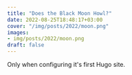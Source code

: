 ```yaml
---
title: "Does the Black Moon Howl?"
date: 2022-08-25T18:48:17+03:00
cover: "/img/posts/2022/moon.png"
images:
- img/posts/2022/moon.png
draft: false
---
```


Only when configuring it's first Hugo site.
